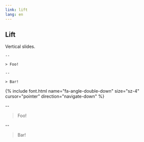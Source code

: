 ```yaml
---
link: lift
lang: en
---
```


## Lift

Vertical slides.

    --

    > Foo!

    --

    > Bar!

{% include font.html name="fa-angle-double-down" size="sz-4" cursor="pointer" direction="navigate-down" %}

--

> Foo!

--

> Bar!
